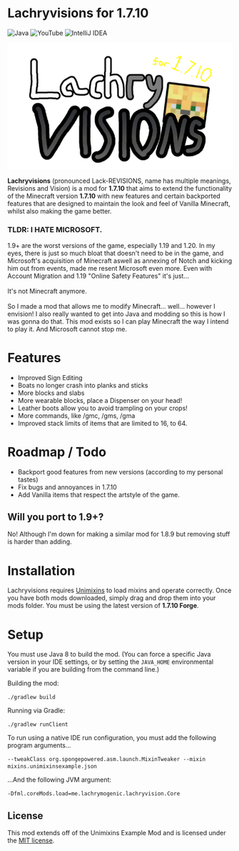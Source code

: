 # Lachryvisions for 1.7.10
![Java](https://img.shields.io/badge/java-%23ED8B00.svg?style=for-the-badge&logo=openjdk&logoColor=white)
![YouTube](https://img.shields.io/badge/YouTube-%23FF0000.svg?style=for-the-badge&logo=YouTube&logoColor=white)
![IntelliJ IDEA](https://img.shields.io/badge/IntelliJIDEA-000000.svg?style=for-the-badge&logo=intellij-idea&logoColor=white)

<img src="./src/main/resources/logo.png" alt="drawing" width="600"/>

**Lachryvisions** (pronounced Lack-REVISIONS, name has multiple meanings, Revisions and Vision) 
is a mod for **1.7.10** that aims to extend the functionality of the Minecraft version **1.7.10** 
with new features and certain backported features that are designed to maintain the look and feel of Vanilla Minecraft,
whilst also making the game better.
### TLDR: I HATE MICROSOFT.
1.9+ are the worst versions of the game, especially 1.19 and 1.20. In my eyes, there is just so much bloat
that doesn't need to be in the game, and Microsoft's acquisition of Minecraft aswell as annexing of Notch and kicking him
out from events, made me resent Microsoft even more. Even with Account Migration and 1.19 "Online Safety Features" it's just... 
<br><br>
It's not Minecraft anymore.<br><br>So I made a mod that allows me to modify Minecraft... well...
 however I envision! I also really wanted to get into Java and modding so this is how I was gonna do that. This mod exists so I can play Minecraft the way I intend to play it.
 And Microsoft cannot stop me. 
# Features
* Improved Sign Editing
* Boats no longer crash into planks and sticks
* More blocks and slabs 
* More wearable blocks, place a Dispenser on your head!
* Leather boots allow you to avoid trampling on your crops!
* More commands, like /gmc, /gms, /gma
* Improved stack limits of items that are limited to 16, to 64.
# Roadmap / Todo
* Backport good features from new versions (according to my personal tastes)
* Fix bugs and annoyances in 1.7.10
* Add Vanilla items that respect the artstyle of the game.
## Will you port to 1.9+?
No! Although I'm down for making a similar mod for 1.8.9 but removing stuff is harder than adding.

# Installation
Lachryvisions requires [Unimixins](https://www.curseforge.com/minecraft/mc-mods/unimixins) to load mixins and operate correctly. Once you have both mods downloaded, simply
drag and drop them into your mods folder. You must be using the latest version of **1.7.10 Forge**.
# Setup

You must use Java 8 to build the mod. (You can force a specific Java version in your IDE settings, or by setting the `JAVA_HOME` environmental variable if you are building from the command line.)

Building the mod:

```
./gradlew build
```

Running via Gradle:

```
./gradlew runClient
```

To run using a native IDE run configuration, you must add the following program arguments...

```
--tweakClass org.spongepowered.asm.launch.MixinTweaker --mixin mixins.unimixinsexample.json
```

...And the following JVM argument:

```
-Dfml.coreMods.load=me.lachrymogenic.lachryvision.Core
```

## License

This mod extends off of the Unimixins Example Mod and is licensed under the 
[MIT license](LICENSE).

